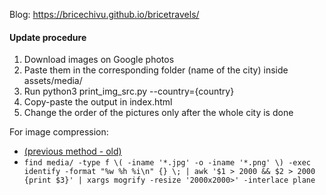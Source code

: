 Blog: https://bricechivu.github.io/bricetravels/

#### Update procedure
1. Download images on Google photos
2. Paste them in the corresponding folder (name of the city) inside assets/media/
3. Run python3 print_img_src.py  --country={country}
4. Copy-paste the output in index.html
5. Change the order of the pictures only after the whole city is done


For image compression:
- [(previous method - old)](https://github.com/calibreapp/image-actions?tab=readme-ov-file)
- ```find media/ -type f \( -iname '*.jpg' -o -iname '*.png' \) -exec identify -format "%w %h %i\n" {} \; | awk '$1 > 2000 && $2 > 2000 {print $3}' | xargs mogrify -resize '2000x2000>' -interlace plane```
